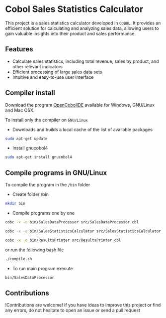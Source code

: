 # Cobol Sales Statistics Calculator

This project is a sales statistics calculator developed in `COBOL`. It provides an efficient solution for calculating and analyzing sales data, allowing users to gain valuable insights into their product and sales performance.

## Features

- Calculate sales statistics, including total revenue, sales by product, and other relevant indicators
- Efficient processing of large sales data sets
- Intuitive and easy-to-use user interface

## Compiler install

Download the program [OpenCobolIDE](https://launchpad.net/cobcide/+download) available for Windows, GNU/Linux and Mac OSX.

To install only the compiler on `GNU/Linux`

- Downloads and builds a local cache of the list of available packages

```bash
sudo apt-get update
```

- Install gnucobol4

```bash
sudo apt-get install gnucobol4
```

## Compile programs in GNU/Linux

To compile the program in the `/bin` folder

- Create folder /bin

```bash
mkdir bin
```

- Compile programs one by one

```bash
cobc -x -o bin/SalesDataProcessor src/SalesDataProcessor.cbl
```
```bash
cobc -x -o bin/SalesStatisticsCalculator src/SalesStatisticsCalculator.cbl
```
```bash
cobc -x -o bin/ResultsPrinter src/ResultsPrinter.cbl
```

or run the following bash file

```bash
./compile.sh
```

- To run main program execute

```bash
bin/SalesDataProcessor
```
## Contributions

!Contributions are welcome! If you have ideas to improve this project or find any errors, do not hesitate to open an issue or send a pull request